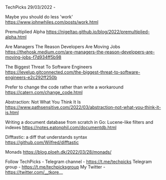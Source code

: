 TechPicks 29/03/2022 -

Maybe you should do less 'work'
https://www.johnwhiles.com/posts/work.html

Premultiplied Alpha
https://nigeltao.github.io/blog/2022/premultiplied-alpha.html

Are Managers The Reason Developers Are Moving Jobs
https://thehosk.medium.com/are-managers-the-reason-developers-are-moving-jobs-f7d934ff5b98

The Biggest Threat To Software Engineers
https://levelup.gitconnected.com/the-biggest-threat-to-software-engineers-e2c292ff250b

Prefer to change the code rather than write a workaround
https://catern.com/change_code.html

Abstraction: Not What You Think It Is
https://www.pathsensitive.com/2022/03/abstraction-not-what-you-think-it-is.html

Writing a document database from scratch in Go: Lucene-like filters and indexes
https://notes.eatonphil.com/documentdb.html

Difftastic: a diff that understands syntax
https://github.com/Wilfred/difftastic

Monads
https://blog.ploeh.dk/2022/03/28/monads/

Follow TechPicks -
Telegram channel - https://t.me/techpicks
Telegram group - https://t.me/techpicksgroup
My Twitter - https://twitter.com/__tkore__